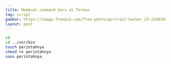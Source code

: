 ```yaml
--- 
title: Membuat command baru di Termux
tag: script
gambar: https://image.freepik.com/free-photo/portrait-hacker_23-2148165879.jpg
layout: post
--- 
```


```bash 
cd 
cd ../usr/bin 
touch perintahnya
chmod +x perintahnya
nano perintahnya
```
